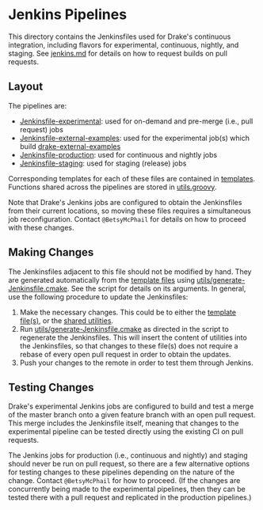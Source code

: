 # Jenkins Pipelines

This directory contains the Jenkinsfiles used for Drake's continuous
integration, including flavors for experimental, continuous, nightly, and
staging. See [jenkins.md](../doc/_pages/jenkins.md) for details on how to
request builds on pull requests.

## Layout

The pipelines are:

* [Jenkinsfile-experimental](./Jenkinsfile-experimental): used for on-demand
and pre-merge (i.e., pull request) jobs
* [Jenkinsfile-external-examples](./Jenkinsfile-external-examples): used for
the experimental job(s) which build
[drake-external-examples](https://github.com/RobotLocomotion/drake-external-examples)
* [Jenkinsfile-production](./Jenkinsfile-production): used for continuous and
nightly jobs
* [Jenkinsfile-staging](./Jenkinsfile-staging): used for staging (release) jobs

Corresponding templates for each of these files are contained in
[templates](./templates/). Functions shared across the pipelines are stored
in [utils.groovy](./utils/utils.groovy).

Note that Drake's Jenkins jobs are configured to obtain the Jenkinsfiles from
their current locations, so moving these files requires a simultaneous job
reconfiguration. Contact `@BetsyMcPhail` for details on how to proceed with
these changes.

## Making Changes

The Jenkinsfiles adjacent to this file should not be modified by hand. They
are generated automatically from the [template files](templates/) using
[utils/generate-Jenkinsfile.cmake](utils/generate-Jenkinsfile.cmake). See the
script for details on its arguments. In general, use the following procedure
to update the Jenkinsfiles:

1. Make the necessary changes. This could be to either the
[template file(s)](templates/), or the [shared utilities](utils/utils.groovy).
2. Run [utils/generate-Jenkinsfile.cmake](utils/generate-Jenkinsfile.cmake)
as directed in the script to regenerate the Jenkinsfiles. This will insert
the content of utilities into the Jenkinsfiles, so that changes to
these file(s) does not require a rebase of every open pull request in order to
obtain the updates.
3. Push your changes to the remote in order to test them through Jenkins.

## Testing Changes

Drake's experimental Jenkins jobs are configured to build and test a merge of
the master branch onto a given feature branch with an open pull request. This
merge includes the Jenkinsfile itself, meaning that changes to the experimental
pipeline can be tested directly using the existing CI on pull requests.

The Jenkins jobs for production (i.e., continuous and nightly) and staging
should never be run on pull request, so there are a few alternative options
for testing changes to these pipelines depending on the nature of the change.
Contact `@BetsyMcPhail` for how to proceed. (If the changes are concurrently
being made to the experimental pipelines, then they can be tested there with a
pull request and replicated in the production pipelines.)
